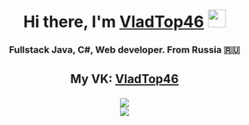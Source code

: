 <h1 align="center">Hi there, I'm <a href="https://github.com/VladTop46" target="_blank">VladTop46</a> 
<img src="https://github.com/blackcater/blackcater/raw/main/images/Hi.gif" height="32"/></h1>
<h3 align="center">Fullstack Java, C#, Web developer. From Russia 🇷🇺</h3>
<h2 align="center">My VK: <a href="https://vk.com/vladtop46">VladTop46</a>

###
<div align="center"><img src="https://github-readme-stats.vercel.app/api/top-langs/?username=VladTop46&theme=merko)"></div>
<div align="center"><img src="https://github-readme-stats.vercel.app/api?username=VladTop46&theme=merko)"></div>
